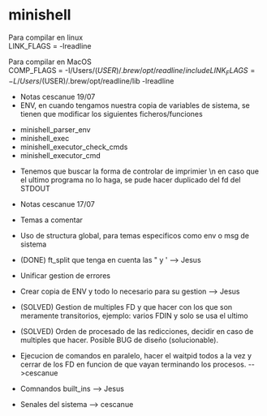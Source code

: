 # minishell

Para compilar en linux  
LINK_FLAGS = -lreadline  

Para compilar en MacOS  
COMP_FLAGS = -I/Users/$(USER)/.brew/opt/readline/include  
LINK_FLAGS = -L/Users/$(USER)/.brew/opt/readline/lib -lreadline

- Notas cescanue 19/07
- ENV, en cuando tengamos nuestra copia de variables de sistema, se tienen que modificar los siguientes ficheros/funciones
*	minishell_parser_env
*	minishell_exec
*	minishell_executor_check_cmds
*	minishell_executor_cmd
- Tenemos que buscar la forma de controlar de imprimier \n en caso que el ultimo programa no lo haga, se pude hacer duplicado del fd del STDOUT

- Notas cescanue 17/07

- Temas a comentar
- Uso de structura global, para temas especificos como env o msg de sistema
- (DONE) ft_split que tenga en cuenta las " y ' --> Jesus
- Unificar gestion de errores
- Crear copia de ENV y todo lo necesario para su gestion --> Jesus
- (SOLVED) Gestion de multiples FD y que hacer con los que son meramente transitorios, ejemplo: varios FDIN y solo se usa el ultimo
- (SOLVED) Orden de procesado de las redicciones, decidir en caso de multiples que hacer. Posible BUG de diseño (solucionable). 
- Ejecucion de comandos en paralelo, hacer el waitpid todos a la vez y cerrar de los FD en funcion de que vayan terminando los procesos. -->cescanue
- Comnandos built_ins --> Jesus
- Senales del sistema --> cescanue